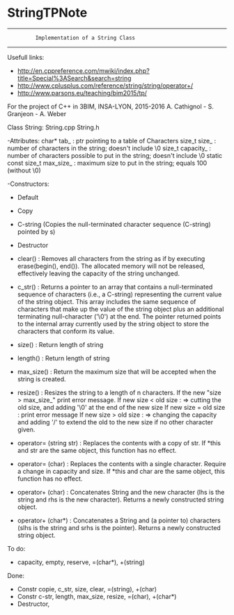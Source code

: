 # StringTPNote
---------------------------------------------------------------------
             Implementation of a String Class    
---------------------------------------------------------------------

Usefull links:

- http://en.cppreference.com/mwiki/index.php?title=Special%3ASearch&search=string
- http://www.cplusplus.com/reference/string/string/operator+/
- http://www.parsons.eu/teaching/bim2015/tp/

For the project of C++ in 3BIM, INSA-LYON, 2015-2016
A. Cathignol - S. Granjeon - A. Weber

Class String: String.cpp String.h

-Attributes:
    char* tab_ : ptr pointing to a table of Characters
    size_t size_ : number of characters in the string; doesn't include \0
    size_t capacity_ : number of characters possible to put in the string; doesn't include \0
    static const size_t max_size_ : maximum size to put in the string; equals 100 (without \0)	

-Constructors:
  - Default
  - Copy
  - C-string (Copies the null-terminated character sequence (C-string) pointed by s)

- Destructor

- clear() : Removes all characters from the string as if by executing erase(begin(), end()). The allocated memory will not be released, effectively leaving the capacity of the string unchanged.
- c_str() : Returns a pointer to an array that contains a null-terminated sequence of characters (i.e., a C-string) representing the current value of the string object. This array includes the same sequence of characters that make up the value of the string object plus an additional terminating null-character ('\0') at the end. The pointer returned points to the internal array currently used by the string object to store the characters that conform its value.
- size() : Return length of string
- length() : Return length of string
- max_size() : Return the maximum size that will be accepted when the string is created.
- resize() : Resizes the string to a length of n characters. If the new "size > max_size_" print error message. 
If new size < old size : => cutting the old size, and adding '\0' at the end of the new size
If new size = old size : print error message
If new size > old size : => changing the capacity and adding '/' to extend the old to the new size if no other character given.
- operator= (string str) : Replaces the contents with a copy of str. If *this and str are the same object, this function has no effect.
- operator= (char) : Replaces the contents with a single character. Require a change in capacity and size. If *this and char are the same object, this function has no effect.
- operator+ (char) : Concatenates String and the new character (lhs is the string and rhs is the new character). Returns a newly constructed string object.

- operator+ (char*) : Concatenates a String and (a pointer to) characters (slhs is the string and srhs is the pointer). Returns a newly constructed string object.

To do: 
- capacity, empty, reserve, =(char*), +(string)

Done:
- Constr copie, c_str, size, clear, =(string),  +(char)
- Constr c-str, length, max_size, resize, =(char), +(char*)
- Destructor,
